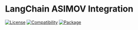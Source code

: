 # LangChain ASIMOV Integration

[![License](https://img.shields.io/badge/license-Public%20Domain-blue.svg)](https://unlicense.org)
[![Compatibility](https://img.shields.io/pypi/pyversions/langchain-asimov.svg)](https://pypi.python.org/pypi/langchain-asimov)
[![Package](https://img.shields.io/pypi/v/langchain-asimov.svg)](https://pypi.python.org/pypi/langchain-asimov)
